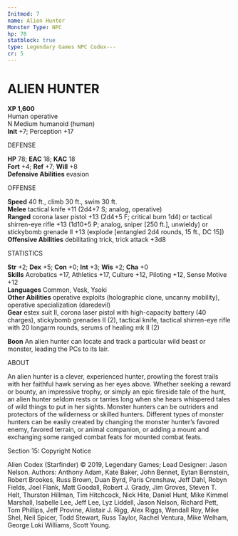 ```yaml
---
Initmod: 7
name: Alien Hunter
Monster Type: NPC
hp: 78
statblock: true
type: Legendary Games NPC Codex---
cr: 5
---
```

# ALIEN HUNTER
**XP 1,600**  
Human operative  
N Medium humanoid (human)  
**Init** +7; Perception +17

DEFENSE

**HP** 78; **EAC** 18; **KAC** 18  
**Fort** +4; **Ref** +7; **Will** +8  
**Defensive Abilities** evasion

OFFENSE

**Speed** 40 ft., climb 30 ft., swim 30 ft.  
**Melee** tactical knife +11 (2d4+7 S; analog, operative)  
**Ranged** corona laser pistol +13 (2d4+5 F; critical burn 1d4) or tactical shirren-eye rifle +13 (1d10+5 P; analog, sniper \[250 ft.\], unwieldy) or stickybomb grenade II +13 (explode \[entangled 2d4 rounds, 15 ft., DC 15\])  
**Offensive Abilities** debilitating trick, trick attack +3d8

STATISTICS

**Str** +2; **Dex** +5; **Con** +0; **Int** +3; **Wis** +2; **Cha** +0  
**Skills** Acrobatics +17, Athletics +17, Culture +12, Piloting +12, Sense Motive +12  
**Languages** Common, Vesk, Ysoki  
**Other Abilities** operative exploits (holographic clone, uncanny mobility), operative specialization (daredevil)  
**Gear** estex suit II, corona laser pistol with high-capacity battery (40 charges), stickybomb grenades II (2), tactical knife, tactical shirren-eye rifle with 20 longarm rounds, serums of healing mk II (2)

**Boon** An alien hunter can locate and track a particular wild beast or monster, leading the PCs to its lair.

ABOUT

An alien hunter is a clever, experienced hunter, prowling the forest trails with her faithful hawk serving as her eyes above. Whether seeking a reward or bounty, an impressive trophy, or simply an epic fireside tale of the hunt, an alien hunter seldom rests or tarries long when she hears whispered tales of wild things to put in her sights. Monster hunters can be outriders and protectors of the wilderness or skilled hunters. Different types of monster hunters can be easily created by changing the monster hunter’s favored enemy, favored terrain, or animal companion, or adding a mount and exchanging some ranged combat feats for mounted combat feats.

Section 15: Copyright Notice

Alien Codex (Starfinder) © 2019, Legendary Games; Lead Designer: Jason Nelson. Authors: Anthony Adam, Kate Baker, John Bennet, Eytan Bernstein, Robert Brookes, Russ Brown, Duan Byrd, Paris Crenshaw, Jeff Dahl, Robyn Fields, Joel Flank, Matt Goodall, Robert J. Grady, Jim Groves, Steven T. Helt, Thurston Hillman, Tim Hitchcock, Nick Hite, Daniel Hunt, Mike Kimmel Marshall, Isabelle Lee, Jeff Lee, Lyz Liddell, Jason Nelson, Richard Pett, Tom Phillips, Jeff Provine, Alistair J. Rigg, Alex Riggs, Wendall Roy, Mike Shel, Neil Spicer, Todd Stewart, Russ Taylor, Rachel Ventura, Mike Welham, George Loki Williams, Scott Young.
